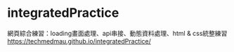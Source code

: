 # integratedPractice
網頁綜合練習：loading畫面處理、api串接、動態資料處理、html & css統整練習
https://techmedmau.github.io/integratedPractice/
